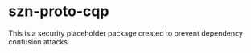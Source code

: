 # szn-proto-cqp

This is a security placeholder package created to prevent dependency confusion attacks.